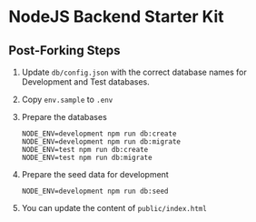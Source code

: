 # NodeJS Backend Starter Kit

## Post-Forking Steps

1. Update `db/config.json` with the correct database names for Development and Test databases.
2. Copy `env.sample` to `.env`
3. Prepare the databases

	```
	NODE_ENV=development npm run db:create
	NODE_ENV=development npm run db:migrate
	NODE_ENV=test npm run db:create
	NODE_ENV=test npm run db:migrate
	```
4. Prepare the seed data for development

	```
	NODE_ENV=development npm run db:seed
	```

5. You can update the content of `public/index.html`